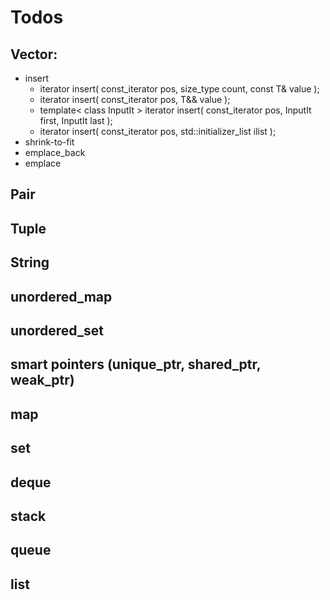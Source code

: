 # Todos
## Vector:
- insert
    * iterator insert( const_iterator pos, size_type count, const T& value );
    * iterator insert( const_iterator pos, T&& value );
    * template< class InputIt > iterator insert( const_iterator pos, InputIt first, InputIt last );
    * iterator insert( const_iterator pos, std::initializer_list<T> ilist );
- shrink-to-fit
- emplace_back
- emplace
## Pair
## Tuple
## String
## unordered_map
## unordered_set
## smart pointers (unique_ptr, shared_ptr, weak_ptr)
## map
## set
## deque
## stack
## queue
## list
